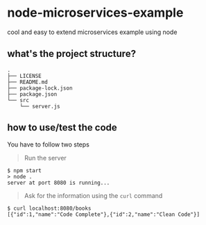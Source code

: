 # node-microservices-example
cool and easy to extend microservices example using node

## what's the project structure?
```
.
├── LICENSE
├── README.md
├── package-lock.json
├── package.json
└── src
    └── server.js
```

## how to use/test the code
You have to follow two steps
> Run the server
```
$ npm start
> node .
server at port 8080 is running...
```

> Ask for the information using the `curl` command
```
$ curl localhost:8080/books
[{"id":1,"name":"Code Complete"},{"id":2,"name":"Clean Code"}]
```
